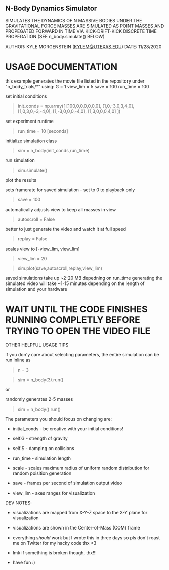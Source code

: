 ## N-Body Dynamics Simulator
 
SIMULATES THE DYNAMICS OF N MASSIVE BODIES UNDER THE GRAVITATIONAL FORCE
MASSES ARE SIMULATED AS POINT MASSES AND PROPEGATED FORWARD IN TIME VIA
KICK-DRIFT-KICK DISCRETE TIME PROPEGATION (SEE n_body.simulate() BELOW)

AUTHOR: KYLE MORGENSTEIN (KYLEM@UTEXAS.EDU)
DATE: 11/28/2020

USAGE DOCUMENTATION
=====================================================================

this example generates the movie file listed in the repository under "n_body_trials/*"
using:
G = 1
view_lim = 5
save = 100
run_time = 100

set initial conditions

>init_conds = np.array([
	[100,0,0,0,0,0,0],
	[1,0,-3,0,3,4,0],
	[1,0,3,0,-3,-4,0],
	[1,-3,0,0,0,-4,0],
	[1,3,0,0,0,4,0]
	])

set experiment runtime
>run_time = 10 [seconds]

initialize simulation class

>sim = n_body(init_conds,run_time)

run simulation

>sim.simulate()

plot the results

sets framerate for saved simulation - set to 0 to playback only

>save = 100

automatically adjusts view to keep all masses in view

>autoscroll = False 

better to just generate the video and watch it at full speed

>replay = False

scales view to [-view_lim, view_lim]

>view_lim = 20

>sim.plot(save,autoscroll,replay,view_lim)

saved simulations take up ~2-20 MB depedning on run_time
generating the simulated video will take ~1-15 minutes 
depending on the length of simulation and your hardware

WAIT UNTIL THE CODE FINISHES RUNNING COMPLETLY BEFORE TRYING TO OPEN THE VIDEO FILE
=====================================================================

OTHER HELPFUL USAGE TIPS

if you don'y care about selecting parameters, 
the entire simulation can be run inline as

>n = 3

>sim = n_body(3).run()

or 
	
randomly generates 2-5 masses

>sim = n_body().run()  

The parameters you should focus on changing are:

- initial_conds - be creative with your initial conditions!
	
- self.G - strength of gravity
	
- self.S - damping on collisions

- run_time - simulation length

- scale - scales maximum radius of uniform random distribution for random poisition generation

- save - frames per second of simulation output video

- view_lim - axes ranges for visualization

DEV NOTES:

- visualizations are mapped from X-Y-Z space to the X-Y plane for visualization

- visualizations are shown in the Center-of-Mass (COM) frame

- everything *should* work but I wrote this in three days so pls don't roast me on Twitter for my hacky code thx <3

- lmk if something is broken though, thx!!!

- have fun :)
